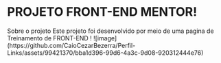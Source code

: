 


<h1> PROJETO FRONT-END MENTOR! </h1>
Sobre o projeto
Este projeto foi desenvolvido por meio de uma pagina de Treinamento de FRONT-END !
![image](https://github.com/CaioCezarBezerra/Perfil-Links/assets/99421370/bba1d396-99d6-4a3c-9d08-920312444e76)
